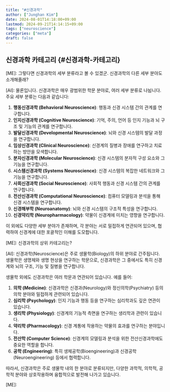 ```yaml
---
title: "#신경과학"
author: ["Junghan Kim"]
date: 2024-08-01T14:18:00+09:00
lastmod: 2024-09-21T14:14:15+09:00
tags: ["neuroscience"]
categories: ["meta"]
draft: false
---
```


## 신경과학 카테고리 {#신경과학-카테고리}

<div class="ai">

[ME]: 그렇다면 신경과학의 세부 분류라고 볼 수 있겠군. 신경과학의 다른 세부 분야도 소개해줄래?

[AI]: 물론입니다. 신경과학은 매우 광범위한 학문 분야로, 여러 세부 분류로 나뉩니다. 주요 세부 분류는 다음과 같습니다:

1.  ****행동신경과학 (Behavioral Neuroscience)****: 행동과 신경 시스템 간의 관계를 연구합니다.
2.  ****인지신경과학 (Cognitive Neuroscience)****: 기억, 주의, 언어 등 인지 기능과 뇌 구조 및 기능의 관계를 연구합니다.
3.  ****발달신경과학 (Developmental Neuroscience)****: 뇌와 신경 시스템의 발달 과정을 연구합니다.
4.  ****임상신경과학 (Clinical Neuroscience)****: 신경계의 질병과 장애를 연구하고 치료하는 방안을 모색합니다.
5.  ****분자신경과학 (Molecular Neuroscience)****: 신경 시스템의 분자적 구성 요소와 그 기능을 연구합니다.
6.  ****시스템신경과학 (Systems Neuroscience)****: 신경 시스템의 복잡한 네트워크와 그 기능을 연구합니다.
7.  ****사회신경과학 (Social Neuroscience)****: 사회적 행동과 신경 시스템 간의 관계를 연구합니다.
8.  ****전산신경과학 (Computational Neuroscience)****: 컴퓨터 모델링과 분석을 통해 신경 시스템을 연구합니다.
9.  ****신경해부학 (Neuroanatomy)****: 뇌와 신경 시스템의 구조적 특성을 연구합니다.
10. ****신경약리학 (Neuropharmacology)****: 약물이 신경계에 미치는 영향을 연구합니다.

이 외에도 다양한 세부 분야가 존재하며, 각 분야는 서로 밀접하게 연관되어 있으며, 협력하여 신경계에 대한 포괄적인 이해를 도모합니다.

[ME]: 신경과학의 상위 카테고리는?

[AI]: 신경과학(Neuroscience)은 주로 생물학(Biology)의 하위 분야로 간주됩니다. 생물학은 생명체와 생명 현상을 연구하는 학문으로, 신경과학은 그 중에서도 특히 신경계와 뇌의 구조, 기능 및 질병을 연구합니다.

생물학 외에도 신경과학은 여러 학문과 연관되어 있습니다. 예를 들어:

1.  ****의학 (Medicine)****: 신경과학은 신경과(Neurology)와 정신의학(Psychiatry) 등의 의학 분야와 밀접하게 관련되어 있습니다.
2.  ****심리학 (Psychology)****: 인지 기능과 행동 등을 연구하는 심리학과도 깊은 연관이 있습니다.
3.  ****생리학 (Physiology)****: 신경계의 기능적 측면을 연구하는 생리학과 관련이 있습니다.
4.  ****약리학 (Pharmacology)****: 신경 계통에 작용하는 약물의 효과를 연구하는 분야입니다.
5.  ****전산학 (Computer Science)****: 신경계의 모델링과 분석을 위한 전산신경과학에도 중요한 역할을 합니다.
6.  ****공학 (Engineering)****: 특히 생체공학(Bioengineering)과 신경공학(Neuroengineering) 등에서 협력합니다.

따라서, 신경과학은 주로 생물학 내의 한 분야로 분류되지만, 다양한 과학적, 의학적, 공학적 분야와 상호작용하며 융합적으로 발전해 나가고 있습니다.

[ME]:

</div>
